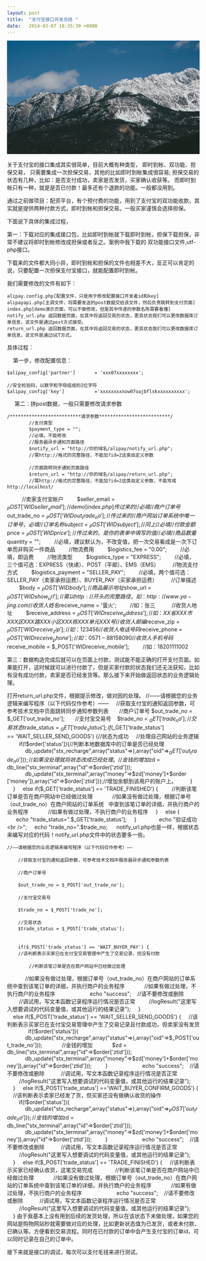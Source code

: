 ```yaml
---
layout: post
title:  "支付宝接口开发总结 "
date:   2014-03-07 18:35:30 +0800
---
```

<img src="/images/fulls/05.jpg" class="fit image">


关于支付宝的接口集成其实很简单，目前大概有种类型，
即时到帐、双功能、担保交易，
只需要集成一次担保交易，其他的比如即时到帐集成很容易;
担保交易的状态有几种，比如：是否支付成功，卖家是否发货，买家确认收获等。
而即时到帐只有一种，就是是否已付款！最多还有个退款的功能。一般都没用到。

通过之前做项目：配资平台，有个预付费的功能，用到了支付宝的双功能收款，其实就是提供两种付款方式，即时到帐和担保交易。一般买家谨慎会选择担保。

下面说下具体的集成过程，

第一：下载对应的集成接口包，比如即时到帐就下载即时到帐，担保下载担保，非常不建议将即时到帐修改成担保或者反之。案例中我下载的 双功能接口文件,utf-php接口。

下载来的文件都大同小异，即时到帐和担保的文件也相差不大，反正可以肯定的说，只要配置一次担保支付宝接口，就能配置即时到帐。

我们需要修改的文件有如下：

	alipay.config.php[配置文件，只是用于修改配置接口开发者id和key]
	alipayapi.php[主调文件，将需要发送的post数据交给该文件，然后负责跳转到支付页面]
	index.php[demo演示页面，可以不做修改，但是其中传递的参数名陈需要看懂]
	notify_url.php 返回数据页面，在其中将返回交易的状态，更具状态我们可以更改数据库订单信息，该文件是通过post方式接受。
	return_url.php 返回数据页面，在其中将返回交易的状态，更具状态我们可以更改数据库订单信息，该文件是通过GET方式。

具体过程：

    第一步，修改配置信息：

	$alipay_config['partner']       = 'xxx07xxxxxxxx';
	 
	//安全检验码，以数字和字母组成的2位字符
	$alipay_config['key']           ='xxxxxxxxnow07oajbflskxxxxxxxxxx';
     第二：拼post数据，一般只需要修改请求参数


	/**************************请求参数**************************/
	        //支付类型
	        $payment_type = "";
	        //必填，不能修改
	        //服务器异步通知页面路径
	        $notify_url = "http://你的域名/alipay/notify_url.php";
	        //需http://格式的完整路径，不能加?id=2这类自定义参数
	 
	        //页面跳转同步通知页面路径
	        $return_url = "http://你的域名/alipay/return_url.php";
	        //需http://格式的完整路径，不能加?id=2这类自定义参数，不能写成http://localhost/
 
	        //卖家支付宝帐户
	        $seller_email = $_POST['WIDseller_email'];//demo[index.php]传过来的
	        //必填
	 
	        //商户订单号
	        $out_trade_no = $_POST['WIDout_trade_no'];//传过来的
	        //商户网站订单系统中唯一订单号，必填
	 
	        //订单名称
	        $subject = $_POST['WIDsubject'];//同上
	        //必填
	 
	        //付款金额
	        $price = $_POST['WIDprice'];//传过来的，是你的表单中填写的值
	        //必填
	 
	        //商品数量
	        $quantity = "";
	        //必填，建议默认为，不改变值，把一次交易看成是一次下订单而非购买一件商品
	        //物流费用
	        $logistics_fee = "0.00";
	        //必填，即运费	        //物流类型
	        $logistics_type = "EXPRESS";
	        //必填，三个值可选：EXPRESS（快递）、POST（平邮）、EMS（EMS）
	        //物流支付方式
	        $logistics_payment = "SELLER_PAY";
	        //必填，两个值可选：SELLER_PAY（卖家承担运费）、BUYER_PAY（买家承担运费）
	        //订单描述
	 
	        $body = $_POST['WIDbody'];
	        //商品展示地址
	        $show_url = $_POST['WIDshow_url'];
	        //需以http://开头的完整路径，如：http://www.ya-jing.com 
	 
	        //收货人姓名
	        $receive_name = '萤火';
	        //如：张三
	 
	        //收货人地址
	        $receive_address = $_POST['WIDreceive_address'];
	        //如：XX省XXX市XXX区XXX路XXX小区XXX栋XXX单元XXX号
	 
	        //收货人邮编
	        $receive_zip = $_POST['WIDreceive_zip'];
	        //如：123456
	 
	        //收货人电话号码
	        $receive_phone = $_POST['WIDreceive_phone'];
	        //如：0571-88158090
	 
	        //收货人手机号码
	        $receive_mobile = $_POST['WIDreceive_mobile'];
	        //如：18201111002

第三：数据构造完成后就可以在页面上付款，测试能不能正确的打开支付页面。如果能打开，这时候就可以进行付款了，但是买家付款的状态我们还无法获知，比如有没有成功付款，卖家是否已经发货等。那么接下来开始做返回状态的业务逻辑处理。

打开return_url.php文件，根据提示修改，做对因的处理。
	//——请根据您的业务逻辑来编写程序（以下代码仅作参考）——
	    //获取支付宝的通知返回参数，可参考技术文档中页面跳转同步通知参数列表
	 
	    //商户订单号 $out_trade_no = $_GET['out_trade_no'];
	 
	    //支付宝交易号    $trade_no = $_GET['trade_no'];
	 
	    //交易状态
	    $trade_status = $_GET['trade_status'];
	 
	 
	    if($_GET['trade_status'] == 'WAIT_SELLER_SEND_GOODS') {//状态为成功
	    //处理自己网站的业务逻辑
	        if(!$order['status']){//判断本地数据库中的订单是否已经处理
	            db_update("stx_recharge",array("status"=>),array("oid"=>$_GET
	 
	['out_trade_no']));//如果没处理就将状态改成已经处理。
	            //金钱的增加
	            $zd = db_line("stx_terminal",array("id"=>$order['ztid']));
	            db_update("stx_terminal",array("money"=>$zd['money']+$order
	 
	['money']),array("id"=>$order['ztid']));//增加余额到该用户的账户上。
	        }
	    }
	    else if($_GET['trade_status'] == 'TRADE_FINISHED') {
	        //判断该笔订单是否在商户网站中已经做过处理
	            //如果没有做过处理，根据订单号（out_trade_no）在商户网站的订单系统
	 
	中查到该笔订单的详细，并执行商户的业务程序
	            //如果有做过处理，不执行商户的业务程序
	    }
	    else {
	      echo "trade_status=".$_GET['trade_status'];
	    }
	         
	    echo "验证成功<br />";
	    echo "trade_no=".$trade_no;
     notify_url.php也是一样，根据状态来编写对应的代码！notify_url.php文件中的状态要多一些。

	//——请根据您的业务逻辑来编写程序（以下代码仅作参考）——
	     
	    //获取支付宝的通知返回参数，可参考技术文档中服务器异步通知参数列表
	     
	    //商户订单号
	 
	    $out_trade_no = $_POST['out_trade_no'];
	 
	    //支付宝交易号
	 
	    $trade_no = $_POST['trade_no'];
	 
	    //交易状态
	    $trade_status = $_POST['trade_status'];
	 
	 
	    if($_POST['trade_status'] == 'WAIT_BUYER_PAY') {
	    //该判断表示买家已在支付宝交易管理中产生了交易记录，但没有付款
	     
	        //判断该笔订单是否在商户网站中已经做过处理
            //如果没有做过处理，根据订单号（out_trade_no）在商户网站的订单系统中查到该笔订单的详细，并执行商户的业务程序
            //如果有做过处理，不执行商户的业务程序
	             
	        echo "success";    //请不要修改或删除
	 
	        //调试用，写文本函数记录程序运行情况是否正常
	        //logResult("这里写入想要调试的代码变量值，或其他运行的结果记录");
	    }
	    else if($_POST['trade_status'] == 'WAIT_SELLER_SEND_GOODS') {
	    //该判断表示买家已在支付宝交易管理中产生了交易记录且付款成功，但卖家没有发货
	     
	        if(!$order['status']){
	            db_update("stx_recharge",array("status"=>),array("oid"=>$_POST['out_trade_no']));
	            //金钱的增加
	            $zd = db_line("stx_terminal",array("id"=>$order['ztid']));
	            db_update("stx_terminal",array("money"=>$zd['money']+$order['money']),array("id"=>$order['ztid']));
	        }
	             
	        echo "success";    //请不要修改或删除
	 
	        //调试用，写文本函数记录程序运行情况是否正常
	        //logResult("这里写入想要调试的代码变量值，或其他运行的结果记录");
	    }
	    else if($_POST['trade_status'] =='WAIT_BUYER_CONFIRM_GOODS') {
	    //该判断表示卖家已经发了货，但买家还没有做确认收货的操作
	     
	        if(!$order['status']){
	            db_update("stx_recharge",array("status"=>),array("oid"=>$_POST['out_trade_no']));
	            //金钱的增加
	            $zd = db_line("stx_terminal",array("id"=>$order['ztid']));
	            db_update("stx_terminal",array("money"=>$zd['money']+$order['money']),array("id"=>$order['ztid']));
	        }
	             
	        echo "success";    //请不要修改或删除
	 
	        //调试用，写文本函数记录程序运行情况是否正常
	        //logResult("这里写入想要调试的代码变量值，或其他运行的结果记录");
	    }
	    else if($_POST['trade_status'] == 'TRADE_FINISHED') {
	    //该判断表示买家已经确认收货，这笔交易完成
	     
		        //判断该笔订单是否在商户网站中已经做过处理
	            //如果没有做过处理，根据订单号（out_trade_no）在商户网站的订单系统中查到该笔订单的详细，并执行商户的业务程序
	            //如果有做过处理，不执行商户的业务程序
	             
	        echo "success";    //请不要修改或删除
	 
	        //调试用，写文本函数记录程序运行情况是否正常
	        //logResult("这里写入想要调试的代码变量值，或其他运行的结果记录");
	    }
由于我基本上没有用到后续的发货处理，所以在该状态下未做处理，如果您的网站是购物网站秒就需要做对应的处理，比如更新状态值为已发货，或者未付款、已确认等。方便看到交易流程。同时在已付款的订单中会产生支付宝的订单id，可以同时记录在自己的订单中。

接下来就是接口的调试，每次可以支付毛钱来进行测试。
